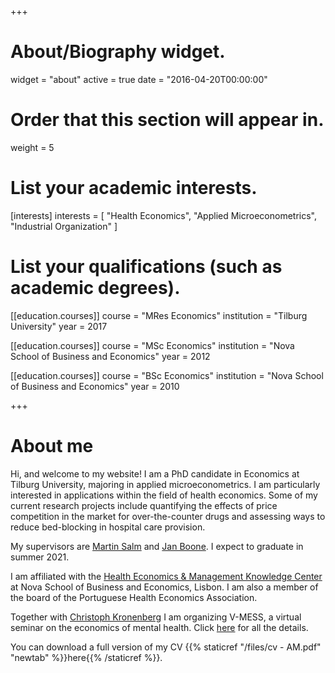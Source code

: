 +++
# About/Biography widget.
widget = "about"
active = true
date = "2016-04-20T00:00:00"

# Order that this section will appear in.
weight = 5

# List your academic interests.
[interests]
  interests = [
    "Health Economics",
    "Applied Microeconometrics",
    "Industrial Organization"
  ]

# List your qualifications (such as academic degrees).
[[education.courses]]
  course = "MRes Economics"
  institution = "Tilburg University"
  year = 2017

[[education.courses]]
  course = "MSc Economics"
  institution = "Nova School of Business and Economics"
  year = 2012

[[education.courses]]
  course = "BSc Economics"
  institution = "Nova School of Business and Economics"
  year = 2010
 
+++

# About me

Hi, and welcome to my website! I am a PhD candidate in Economics at Tilburg University, majoring in applied microeconometrics. I am particularly interested in applications within the field of health economics. Some of my current research projects include quantifying the effects of price competition in the market for over-the-counter drugs and assessing ways to reduce bed-blocking in hospital care provision.

My supervisors are [Martin Salm](https://research.tilburguniversity.edu/en/persons/martin-salm) and [Jan Boone](https://janboone.github.io/homepage/). I expect to graduate in summer 2021.

I am affiliated with the [Health Economics & Management Knowledge Center](https://www2.novasbe.unl.pt/health) at Nova School of Business and Economics, Lisbon. I am also a member of the board of the Portuguese Health Economics Association.

Together with [Christoph Kronenberg](https://sites.google.com/view/christoph-kronenberg/home) I am organizing V-MESS, a virtual seminar on the economics of mental health. Click [here](https://sites.google.com/view/christoph-kronenberg/home/v-mess?authuser=0) for all the details.

You can download a full version of my CV {{% staticref "/files/cv - AM.pdf" "newtab" %}}here{{% /staticref %}}.
